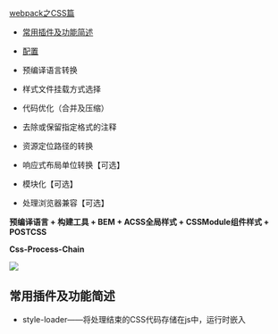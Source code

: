 [webpack之CSS篇](#top)

- [常用插件及功能简述](#%E5%B8%B8%E7%94%A8%E6%8F%92%E4%BB%B6%E5%8F%8A%E5%8A%9F%E8%83%BD%E7%AE%80%E8%BF%B0)
- [配置](#%E9%85%8D%E7%BD%AE)

- 预编译语言转换
- 样式文件挂载方式选择
- 代码优化（合并及压缩）
- 去除或保留指定格式的注释
- 资源定位路径的转换
- 响应式布局单位转换【可选】
- 模块化【可选】
- 处理浏览器兼容【可选】

**预编译语言 + 构建工具 + BEM + ACSS全局样式 + CSSModule组件样式 + POSTCSS**

**Css-Process-Chain**

![](https://i.imgur.com/mdhkXn3.png)

## 常用插件及功能简述

- style-loader——将处理结束的CSS代码存储在js中，运行时嵌入<style>后挂载至html页面上
- css-loader——加载器，使webpack可以识别css模块
- postcss-loader——加载器，下一篇将详细描述
- sass-loader——加载器，使webpack可以识别scss/sass文件，默认使用node-sass进行编译
- mini-css-extract-plugin——插件，4.0版本启用的插件，替代原extract-text-webpack-plugin插件，将处理后的CSS代码提取为独立的CSS文件
- optimize-css-assets-webpack-plugin——插件，实现CSS代码压缩
- autoprefixer——自动化添加跨浏览器兼容前缀

[back to top](#top)

## 配置

```javascript
/*1) webpack.config.js*/
const HtmlWebpackPlugin = require('html-webpack-plugin');//用于自动生成html入口文件的插件
const MiniCssExtractPlugin = require("mini-css-extract-plugin");//将CSS代码提取为独立文件的插件
const OptimizeCssAssetsPlugin = require("optimize-css-assets-webpack-plugin");//CSS模块资源优化插件
module.exports = {
  mode:'development',
  entry:'./main.js',
  output:{
    filename:'main.bundle.js',
    path:__dirname + '/build'
  },
  module: {
    rules: [
      {
        test: /\.scss$/,
        exclude: /node_modules/, //排除node_modules文件夹
        use: [{
             loader: MiniCssExtractPlugin.loader//建议生产环境采用此方式解耦CSS文件与js文件
          },{
            loader: 'css-loader',//CSS加载器
            options: {importLoaders: 2}//指定css-loader处理前最多可以经过的loader个数     
          },{
            loader: 'postcss-loader',//承载autoprefixer功能
          },{
            loader: 'sass-loader'//SCSS加载器，webpack默认使用node-sass进行编译
          }
        ]
      }
    ]
  },
  plugins:[
      new HtmlWebpackPlugin(),//生成入口html文件
      new MiniCssExtractPlugin({
        filename: "[name].css"
      })//为抽取出的独立的CSS文件设置配置参数
  ],
  optimization:{
    //对生成的CSS文件进行代码压缩 mode='production'时生效
    minimizer:[
       new OptimizeCssAssetsPlugin()
    ]
  }
}
/*2) postcss.config.js*/
module.exports = {
    plugins:[
        require('autoprefixer')
    ]
}
/*3) package.json中增加新的参数指定打包需要支持的浏览器类别*/
"browerslist": [
    "last 2 versions",
    "IE 8",
    "UCAndroid"
]
```

[back to top](#top)
